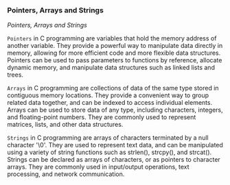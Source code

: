 ### Pointers, Arrays and Strings ###

*_Pointers, Arrays and Strings_*

`Pointers` in C programming are variables that hold the memory address of another variable. They provide a powerful way to manipulate data directly in memory, allowing for more efficient code and more flexible data structures. Pointers can be used to pass parameters to functions by reference, allocate dynamic memory, and manipulate data structures such as linked lists and trees.

`Arrays` in C programming are collections of data of the same type stored in contiguous memory locations. They provide a convenient way to group related data together, and can be indexed to access individual elements. Arrays can be used to store data of any type, including characters, integers, and floating-point numbers. They are commonly used to represent matrices, lists, and other data structures.

`Strings` in C programming are arrays of characters terminated by a null character '\0'. They are used to represent text data, and can be manipulated using a variety of string functions such as strlen(), strcpy(), and strcat(). Strings can be declared as arrays of characters, or as pointers to character arrays. They are commonly used in input/output operations, text processing, and network communication.
